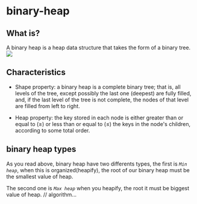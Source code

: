 # binary-heap

## What is? 

A binary heap is a heap data structure that takes the form of a binary tree.
<img src="https://www.eximia.co/wp-content/uploads/sites/2/2019/06/501px-max-heap-svg.png">

## Characteristics

- Shape property: a binary heap is a complete binary tree; that is, all levels of the tree, except possibly the last one (deepest) are fully filled, and, if the last level of the tree is not complete, the nodes of that level are filled from left to right.

- Heap property: the key stored in each node is either greater than or equal to (≥) or less than or equal to (≤) the keys in the node's children, according to some total order.

## binary heap types

As you read above, binary heap have two differents types, the first is *`Min heap`*, when this is organized(heapify), the root of our binary heap must be the smallest value of heap.

The second one is *`Max heap`* when you heapify, the root it must be biggest value of heap. // algorithm...
